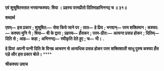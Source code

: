 **एवं शुश्रूषितस्तात भगवान्कश्यप: षिया ।** **प्रहस्य परमप्रीतो दितिमाहाभिनन्द्य च ॥ ३१॥** 

**शब्दार्थ** 

**एवम्—** **इस प्रकार** **; शुश्रूषित:—** **सेवा किये जाने पर** **; तात—** **हे प्रिय** **; भगवान्—** **परम शक्तिमान** **; कश्यप:—** **कश्यप मुनि** **ने** **; षिया—** **षी के द्वारा** **; प्रहस्य—** **हँसकर** **; परम-प्रीत:—** **अत्यन्त प्रसन्न होकर** **; दितिम्—** **दिति से** **; आह—** **कहा** **;** **अभिनन्द्य—** **स्वीकृति देते हुए** **; च—** **भी।** **.** 

**हे प्रिय! अपनी पत्नी दिति के विनम्र आचरण से अत्यधिक प्रसन्न होकर परम** **शक्तिशाली साधु पुरुष कश्यप हँस पड़े और इस प्रकार बोले।** **** 

**श्रीकश्यप उवाच** 